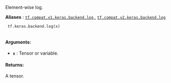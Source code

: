 Element-wise log.

**Aliases** : [ `tf.compat.v1.keras.backend.log` ](/api_docs/python/tf/keras/backend/log), [ `tf.compat.v2.keras.backend.log` ](/api_docs/python/tf/keras/backend/log)

```
 tf.keras.backend.log(x)
 
```

#### Arguments:
- **`x`** : Tensor or variable.


#### Returns:
A tensor.

